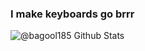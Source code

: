 ### I make keyboards go brrr

<img alt="@bagool185 Github Stats" src="https://github-readme-stats.codestackr.vercel.app/api?username=bagool185&theme=dark&show_icons=true&hide_border=true" />
